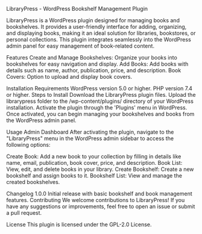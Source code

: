 LibraryPress - WordPress Bookshelf Management Plugin

LibraryPress is a WordPress plugin designed for managing books and bookshelves. It provides a user-friendly interface for adding, organizing, and displaying books, making it an ideal solution for libraries, bookstores, or personal collections. This plugin integrates seamlessly into the WordPress admin panel for easy management of book-related content.

Features
Create and Manage Bookshelves: Organize your books into bookshelves for easy navigation and display.
Add Books: Add books with details such as name, author, publication, price, and description.
Book Covers: Option to upload and display book covers.

Installation
Requirements
WordPress version 5.0 or higher.
PHP version 7.4 or higher.
Steps to Install
Download the LibraryPress plugin files.
Upload the librarypress folder to the /wp-content/plugins/ directory of your WordPress installation.
Activate the plugin through the 'Plugins' menu in WordPress.
Once activated, you can begin managing your bookshelves and books from the WordPress admin panel.

Usage
Admin Dashboard
After activating the plugin, navigate to the "LibraryPress" menu in the WordPress admin sidebar to access the following options:

Create Book: Add a new book to your collection by filling in details like name, email, publication, book cover, price, and description.
Book List: View, edit, and delete books in your library.
Create Bookshelf: Create a new bookshelf and assign books to it.
Bookshelf List: View and manage the created bookshelves.

Changelog
1.0.0
Initial release with basic bookshelf and book management features.
Contributing
We welcome contributions to LibraryPress! If you have any suggestions or improvements, feel free to open an issue or submit a pull request.

License
This plugin is licensed under the GPL-2.0 License.
